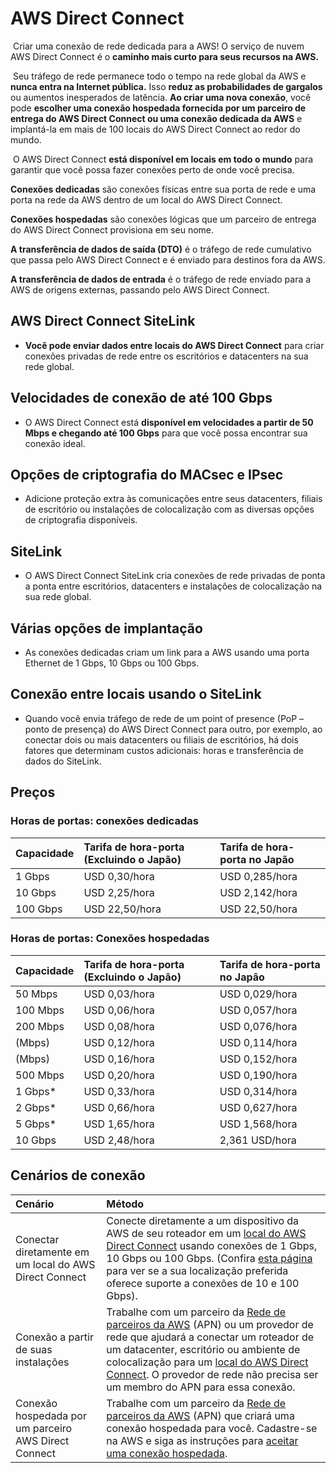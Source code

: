 # AWS Direct Connect

​	Criar uma conexão de rede dedicada para a AWS! O serviço de nuvem AWS Direct Connect é o **caminho mais curto para seus recursos na AWS.**

​	Seu tráfego de rede permanece todo o tempo na rede global da AWS e **nunca entra na Internet pública.** Isso **reduz as probabilidades de gargalos** ou aumentos inesperados de latência. **Ao criar uma nova conexão**, você pode **escolher uma conexão hospedada fornecida por um parceiro de entrega do AWS Direct Connect ou uma conexão dedicada da AWS** e implantá-la em mais de 100 locais do AWS Direct Connect ao redor do mundo.

​	O AWS Direct Connect **está disponível em locais em todo o mundo** para garantir que você possa fazer conexões perto de onde você precisa.

**Conexões dedicadas** são conexões físicas entre sua porta de rede e uma porta na rede da AWS dentro de um local do AWS Direct Connect.

**Conexões hospedadas** são conexões lógicas que um parceiro de entrega do AWS Direct Connect provisiona em seu nome.

**A transferência de dados de saída (DTO)** é o tráfego de rede cumulativo que passa pelo AWS Direct Connect e é enviado para destinos fora da AWS.

**A transferência de dados de entrada** é o tráfego de rede enviado para a AWS de origens externas, passando pelo AWS Direct Connect.

## AWS Direct Connect SiteLink

- **Você pode enviar dados entre locais do AWS Direct Connect** para criar conexões privadas de rede entre os escritórios e datacenters na sua rede global.

## Velocidades de conexão de até 100 Gbps

- O AWS Direct Connect está **disponível em velocidades a partir de 50 Mbps e chegando até 100 Gbps** para que você possa encontrar sua conexão ideal.

## Opções de criptografia do MACsec e IPsec

- Adicione proteção extra às comunicações entre seus datacenters, filiais de escritório ou instalações de colocalização com as diversas opções de criptografia disponíveis.

## SiteLink

- O AWS Direct Connect SiteLink cria conexões de rede privadas de ponta a ponta entre escritórios, datacenters e instalações de colocalização na sua rede global.

## Várias opções de implantação

- As conexões dedicadas criam um link para a AWS usando uma porta Ethernet de 1 Gbps, 10 Gbps ou 100 Gbps.

## Conexão entre locais usando o SiteLink

- Quando você envia tráfego de rede de um point of presence (PoP – ponto de presença) do AWS Direct Connect para outro, por exemplo, ao conectar dois ou mais datacenters ou filiais de escritórios, há dois fatores que determinam custos adicionais: horas e transferência de dados do SiteLink.

## Preços

### Horas de portas: conexões dedicadas

| Capacidade | Tarifa de hora-porta (Excluindo o Japão) | Tarifa de hora-porta no Japão |
| :--------- | :--------------------------------------- | :---------------------------- |
| 1 Gbps     | USD 0,30/hora                            | USD 0,285/hora                |
| 10 Gbps    | USD 2,25/hora                            | USD 2,142/hora                |
| 100 Gbps   | USD 22,50/hora                           | USD 22,50/hora                |

### Horas de portas: Conexões hospedadas

| Capacidade | Tarifa de hora-porta (Excluindo o Japão) | Tarifa de hora-porta no Japão |
| :--------- | :--------------------------------------- | :---------------------------- |
| 50 Mbps    | USD 0,03/hora                            | USD 0,029/hora                |
| 100 Mbps   | USD 0,06/hora                            | USD 0,057/hora                |
| 200 Mbps   | USD 0,08/hora                            | USD 0,076/hora                |
| (Mbps)     | USD 0,12/hora                            | USD 0,114/hora                |
| (Mbps)     | USD 0,16/hora                            | USD 0,152/hora                |
| 500 Mbps   | USD 0,20/hora                            | USD 0,190/hora                |
| 1 Gbps*    | USD 0,33/hora                            | USD 0,314/hora                |
| 2 Gbps*    | USD 0,66/hora                            | USD 0,627/hora                |
| 5 Gbps*    | USD 1,65/hora                            | USD 1,568/hora                |
| 10 Gbps    | USD 2,48/hora                            | 2,361 USD/hora                |

## Cenários de conexão

| Cenário                                                | Método                                                       |
| :----------------------------------------------------- | :----------------------------------------------------------- |
| Conectar diretamente em um local do AWS Direct Connect | Conecte diretamente a um dispositivo da AWS de seu roteador em um [local do AWS Direct Connect](https://aws.amazon.com/pt/directconnect/locations/) usando conexões de 1 Gbps, 10 Gbps ou 100 Gbps. (Confira [esta página](https://aws.amazon.com/pt/directconnect/locations/) para ver se a sua localização preferida oferece suporte a conexões de 10 e 100 Gbps). |
| Conexão a partir de suas instalações                   | Trabalhe com um parceiro da [Rede de parceiros da AWS](https://aws.amazon.com/pt/directconnect/partners/) (APN) ou um provedor de rede que ajudará a conectar um roteador de um datacenter, escritório ou ambiente de colocalização para um [local do AWS Direct Connect](https://aws.amazon.com/pt/directconnect/locations/). O provedor de rede não precisa ser um membro do APN para essa conexão. |
| Conexão hospedada por um parceiro AWS Direct Connect   | Trabalhe com um parceiro da [Rede de parceiros da AWS](https://aws.amazon.com/pt/directconnect/partners/) (APN) que criará uma conexão hospedada para você. Cadastre-se na AWS e siga as instruções para [aceitar uma conexão hospedada](https://docs.aws.amazon.com/directconnect/latest/UserGuide/getting_started.html#get-started-accept-hosted-connection). |